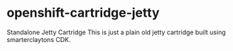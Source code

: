 openshift-cartridge-jetty
=========================
Standalone Jetty Cartridge 
This is just a plain old jetty cartridge built using smarterclaytons CDK.